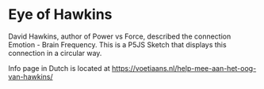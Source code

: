 # Eye of Hawkins

David Hawkins, author of Power vs Force, described the connection Emotion - Brain Frequency. This is a P5JS Sketch that displays this connection in a circular way.

Info page in Dutch is located at
https://voetiaans.nl/help-mee-aan-het-oog-van-hawkins/